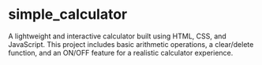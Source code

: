 # simple_calculator
A lightweight and interactive calculator built using HTML, CSS, and JavaScript. This project includes basic arithmetic operations, a clear/delete function, and an ON/OFF feature for a realistic calculator experience.
